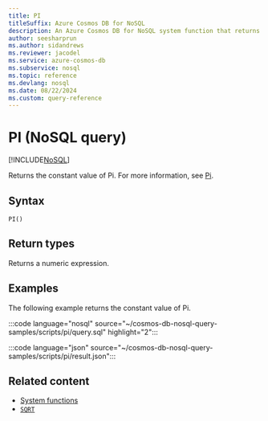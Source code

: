 ```yaml
---
title: PI
titleSuffix: Azure Cosmos DB for NoSQL
description: An Azure Cosmos DB for NoSQL system function that returns constant value Pi.
author: seesharprun
ms.author: sidandrews
ms.reviewer: jacodel
ms.service: azure-cosmos-db
ms.subservice: nosql
ms.topic: reference
ms.devlang: nosql
ms.date: 08/22/2024
ms.custom: query-reference
---
```


# PI (NoSQL query)

[!INCLUDE[NoSQL](../../includes/appliesto-nosql.md)]

Returns the constant value of Pi. For more information, see [Pi](https://wikipedia.org/wiki/pi).
  
## Syntax
  
```nosql
PI()  
```  

## Return types

Returns a numeric expression.  

## Examples
  
The following example returns the constant value of Pi.
  
:::code language="nosql" source="~/cosmos-db-nosql-query-samples/scripts/pi/query.sql" highlight="2":::

:::code language="json" source="~/cosmos-db-nosql-query-samples/scripts/pi/result.json":::

## Related content

- [System functions](system-functions.yml)
- [`SQRT`](sqrt.md)
